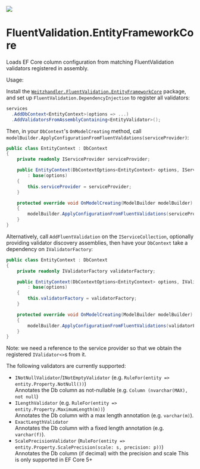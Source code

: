 [![](https://img.shields.io/nuget/v/Weitzhandler.FluentValidaiton.EntityFrameworkCore)](https://www.nuget.org/packages/Weitzhandler.FluentValidaiton.EntityFrameworkCore)

# FluentValidation.EntityFrameworkCore

Loads EF Core column configuration from matching FluentValidation validators registered in assembly.

Usage:

Install the [`Weitzhandler.FluentValidation.EntityFrameworkCore`](https://www.nuget.org/packages/Weitzhandler.FluentValidaiton.EntityFrameworkCore) package, and set up `FluentValidation.DependencyInjection` to register all validators:

```c#
services
  .AddDbContext<EntityContext>(options => ...)
  .AddValidatorsFromAssemblyContaining<EntityValidator>();
``` 

Then, in your `DbContext`'s `OnModelCreating` method, call `modelBuilder.ApplyConfigurationFromFluentValdations(serviceProvider)`:

```c#
public class EntityContext : DbContext
{    
    private readonly IServiceProvider serviceProvider;

    public EntityContext(DbContextOptions<EntityContext> options, IServiceProvider serviceProvider)
        : base(options)
    {
        this.serviceProvider = serviceProvider;            
    }

    protected override void OnModelCreating(ModelBuilder modelBuilder)
    {
        modelBuilder.ApplyConfigurationFromFluentValidations(serviceProvider);
    }
}
```

Alternatively, call `AddFluentValidation` on the `IServiceCollection`, optionally providing validator discovery assemblies, then have your `DbContext` take a dependency on `IValidatorFactory`:
```c#
public class EntityContext : DbContext
{    
    private readonly IValidatorFactory validatorFactory;

    public EntityContext(DbContextOptions<EntityContext> options, IValidatorFactory validatorFactory)
        : base(options)
    {
        this.validatorFactory = validatorFactory;
    }

    protected override void OnModelCreating(ModelBuilder modelBuilder)
    {
        modelBuilder.ApplyConfigurationFromFluentValidations(validatorFactory);
    }
}
```


Note: we need a reference to the service provider so that we obtain the registered `IValidator<>`s from it.

The following validators are currently supported:

- `INotNullValidator`/`INotEmptyValidator` (e.g. `RuleFor(entity => entity.Property.NotNull())`)  
Annotates the Db column as not-nullable (e.g. `Column (nvarchar(MAX), not null`)
- `ILengthValidator` (e.g. `RuleFor(entity => entity.Property.MaximumLength(m))`)  
Annotates the Db column with a max length annotation (e.g. `varchar(m)`).
- `ExactLengthValidator`  
Annotates the Db column with a fixed length annotation (e.g. `varchar(f)`).
- `ScalePrecisionValidator` (`RuleFor(entity => entity.Property.ScalePrecision(scale: s, precision: p))`)  
Annotates the Db column (if decimal) with the precision and scale
This is only supported in EF Core 5+
